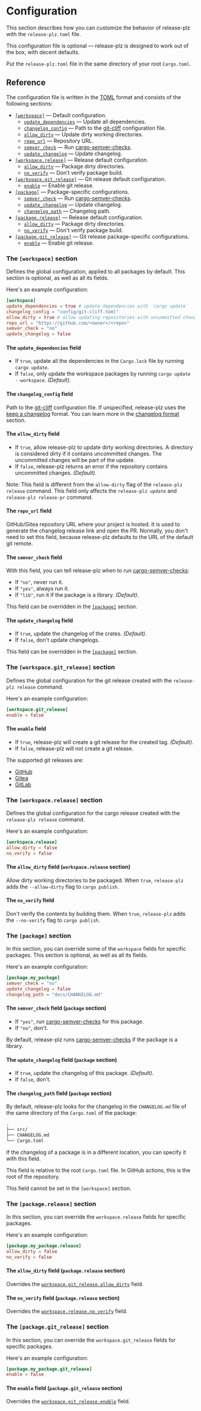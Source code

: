 # Configuration

This section describes how you can customize the behavior of release-plz
with the `release-plz.toml` file.

This configuration file is optional — release-plz is designed to work out of the box,
with decent defaults.

Put the `release-plz.toml` file in the same directory of your root `Cargo.toml`.

## Reference

The configuration file is written in the [TOML](https://toml.io/) format and consists of
the following sections:

- [`[workspace]`](#the-workspace-section) — Default configuration.
  - [`update_dependencies`](#the-update_dependencies-field) — Update all dependencies.
  - [`changelog_config`](#the-changelog_config-field) — Path to the [git-cliff] configuration file.
  - [`allow_dirty`](#the-allow_dirty-field) — Update dirty working directories.
  - [`repo_url`](#the-repo_url-field) — Repository URL.
  - [`semver_check`](#the-semver_check-field) — Run [cargo-semver-checks].
  - [`update_changelog`](#the-update_changelog-field) — Update changelog.
- [`[workspace.release]`](#the-workspace.release-section) — Release default configuration.
  - [`allow_dirty`](#the-allow_dirty-field-workspace.release-section) — Package dirty directories.
  - [`no_verify`](#the-no_verify-field) — Don't verify package build.
- [`[workspace.git_release]`](#the-workspace.git_release-section) — Git release default configuration.
  - [`enable`](#the-changelog_path-field-package-section) — Enable git release.
- [`[package]`](#the-package-section) — Package-specific configurations.
  - [`semver_check`](#the-semver_check-field-package-section) — Run [cargo-semver-checks].
  - [`update_changelog`](#the-update_changelog-field-package-section) — Update changelog.
  - [`changelog_path`](#the-changelog_path-field-package-section) — Changelog path.
- [`[package.release]`](#the-workspace.release-section) — Release default configuration.
  - [`allow_dirty`](#the-allow_dirty-field-package.release-section) — Package dirty directories.
  - [`no_verify`](#the-no_verify-field-package.release-section) — Don't verify package build.
- [`[package.git_release]`](#the-package.git_release-section) — Git release package-specific configurations.
  - [`enable`](#the-enable-field-package.git_release-section) — Enable git release.

### The `[workspace]` section

Defines the global configuration, applied to all packages by default.
This section is optional, as well as all its fields.

Here's an example configuration:

```toml
[workspace]
update_dependencies = true # update dependencies with `cargo update`
changelog_config = "config/git-cliff.toml"
allow_dirty = true # allow updating repositories with uncommitted changes
repo_url = "https://github.com/<owner>/<repo>"
semver_check = "no"
update_changelog = false
```

#### The `update_dependencies` field

- If `true`, update all the dependencies in the `Cargo.lock` file by running `cargo update`.
- If `false`, only update the workspace packages by running `cargo update --workspace`. *(Default)*.

#### The `changelog_config` field

Path to the [git-cliff] configuration file.
If unspecified, release-plz uses the [keep a changelog](https://keepachangelog.com/en/1.1.0/) format.
You can learn more in the [changelog format](changelog-format.md) section.

#### The `allow_dirty` field

- If `true`, allow release-plz to update dirty working directories.
  A directory is considered dirty if it contains uncommitted changes.
  The uncommitted changes will be part of the update.
- If `false`, release-plz returns an error if the repository contains uncommitted changes. *(Default)*.

Note: This field is different from the `allow-dirty` flag of the `release-plz release` command.
This field only affects the `release-plz update` and `release-plz release-pr` command.

#### The `repo_url` field

GitHub/Gitea repository URL where your project is hosted.
It is used to generate the changelog release link and open the PR.
Normally, you don't need to set this field,
because release-plz defaults to the URL of the default git remote.

#### The `semver_check` field

With this field, you can tell release-plz when to run [cargo-semver-checks]:

- If `"no"`, never run it.
- If `"yes"`, always run it.
- If `"lib"`, run it if the package is a library. *(Default)*.

This field can be overridden in the [`[package]`](#the-package-section) section.

#### The `update_changelog` field

- If `true`, update the changelog of the crates. *(Default)*.
- If `false`, don't update changelogs.

This field can be overridden in the [`[package]`](#the-package-section) section.

### The `[workspace.git_release]` section

Defines the global configuration for the git release created with the `release-plz release` command.

Here's an example configuration:

```toml
[workspace.git_release]
enable = false
```

#### The `enable` field

- If `true`, release-plz will create a git release for the created tag. *(Default)*.
- If `false`, release-plz will not create a git release.

The supported git releases are:

- [GitHub](https://docs.github.com/en/repositories/releasing-projects-on-github/managing-releases-in-a-repository)
- [Gitea](https://docs.gitea.io/en-us/)
- [GitLab](https://docs.gitlab.com/ee/user/project/releases/#releases)

### The `[workspace.release]` section

Defines the global configuration for the cargo release created with the `release-plz release` command.

Here's an example configuration:

```toml
[workspace.release]
allow_dirty = false
no_verify = false
```

#### The `allow_dirty` field (`workspace.release` section)

Allow dirty working directories to be packaged.
When `true`, `release-plz` adds the `--allow-dirty` flag to `cargo publish`.

#### The `no_verify` field

Don't verify the contents by building them.
When `true`, `release-plz` adds the `--no-verify` flag to `cargo publish`.

### The `[package]` section

In this section, you can override some of the `workspace` fields for specific packages.
This section is optional, as well as all its fields.

Here's an example configuration:

```toml
[package.my_package]
semver_check = "no"
update_changelog = false
changelog_path = "docs/CHANGELOG.md"
```

#### The `semver_check` field (`package` section)

- If `"yes"`, run [cargo-semver-checks] for this package.
- If `"no"`, don't.

By default, release-plz runs [cargo-semver-checks] if the package is a library.

#### The `update_changelog` field (`package` section)

- If `true`, update the changelog of this package. *(Default)*.
- If `false`, don't.

#### The `changelog_path` field (`package` section)

By default, release-plz looks for the changelog in the `CHANGELOG.md` file
of the same directory of the `Cargo.toml` of the package:

```txt
.
├── src/
├── CHANGELOG.md
└── Cargo.toml
```

If the changelog of a package is in a different location, you can specify it with this field.

This field is relative to the root `Cargo.toml` file.
In GitHub actions, this is the root of the repository.

This field cannot be set in the `[workspace]` section.

[cargo-semver-checks]: https://github.com/obi1kenobi/cargo-semver-checks
[git-cliff]: https://github.com/orhun/git-cliff

### The `[package.release]` section

In this section, you can override the `workspace.release` fields for specific packages.

Here's an example configuration:

```toml
[package.my_package.release]
allow_dirty = false
no_verify = false
```

#### The `allow_dirty` field (`package.release` section)

Overrides the [`workspace.git_release.allow_dirty`](#the-allow_dirty-field-workspace.release-section) field.

#### The `no_verify` field (`package.release` section)

Overrides the [`workspace.release.no_verify`](#the-no_verify-field) field.

### The `[package.git_release]` section

In this section, you can override the `workspace.git_release` fields for specific packages.

Here's an example configuration:

```toml
[package.my_package.git_release]
enable = false
```

#### The `enable` field (`package.git_release` section)

Overrides the [`workspace.git_release.enable`](#the-enable-field) field.

